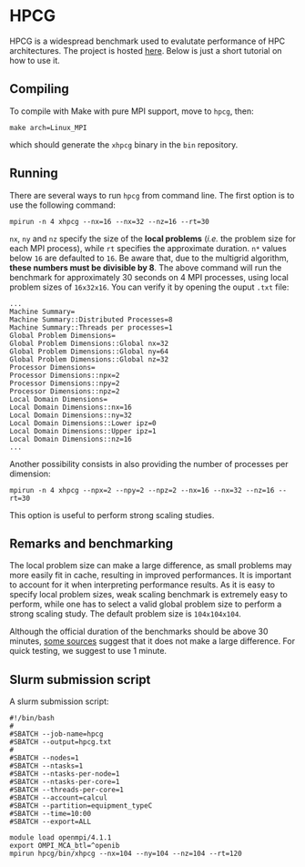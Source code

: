 # HPCG

HPCG is a widespread benchmark used to evalutate performance of HPC architectures. The project is hosted <a href="https://www.hpcg-benchmark.org/">here</a>. Below is just a short tutorial on how to use it.

## Compiling

To compile with Make with pure MPI support, move to `hpcg`, then: 

```
make arch=Linux_MPI
````

which should generate the `xhpcg` binary in the `bin` repository.

## Running

There are several ways to run `hpcg` from command line. The first option is to use the following command:

```
mpirun -n 4 xhpcg --nx=16 --nx=32 --nz=16 --rt=30
```

`nx`, `ny` and `nz` specify the size of the **local problems** (*i.e.* the problem size for each MPI process), while `rt` specifies the approximate duration. `n*` values below `16` are defaulted to `16`. Be aware that, due to the multigrid algorithm, **these numbers must be divisible by 8**. The above command will run the benchmark for approximately 30 seconds on 4 MPI processes, using local problem sizes of `16x32x16`. You can verify it by opening the ouput `.txt` file:

```
...
Machine Summary=
Machine Summary::Distributed Processes=8
Machine Summary::Threads per processes=1
Global Problem Dimensions=
Global Problem Dimensions::Global nx=32
Global Problem Dimensions::Global ny=64
Global Problem Dimensions::Global nz=32
Processor Dimensions=
Processor Dimensions::npx=2
Processor Dimensions::npy=2
Processor Dimensions::npz=2
Local Domain Dimensions=
Local Domain Dimensions::nx=16
Local Domain Dimensions::ny=32
Local Domain Dimensions::Lower ipz=0
Local Domain Dimensions::Upper ipz=1
Local Domain Dimensions::nz=16
...
```

Another possibility consists in also providing the number of processes per dimension:

```
mpirun -n 4 xhpcg --npx=2 --npy=2 --npz=2 --nx=16 --nx=32 --nz=16 --rt=30
```

This option is useful to perform strong scaling studies.

## Remarks and benchmarking

The local problem size can make a large difference, as small problems may more easily fit in cache, resulting in improved performances. It is important to account for it when interpreting performance results. As it is easy to specify local problem sizes, weak scaling benchmark is extremely easy to perform, while one has to select a valid global problem size to perform a strong scaling study. The default problem size is `104x104x104`.

Although the official duration of the benchmarks should be above 30 minutes, <a href="https://www.hpcadvisorycouncil.com/pdf/HPCG_Analysis_and_Profiling.pdf">some sources</a> suggest that it does not make a large difference. For quick testing, we suggest to use 1 minute.

## Slurm submission script

A slurm submission script:

```
#!/bin/bash
#
#SBATCH --job-name=hpcg
#SBATCH --output=hpcg.txt
#
#SBATCH --nodes=1
#SBATCH --ntasks=1
#SBATCH --ntasks-per-node=1
#SBATCH --ntasks-per-core=1
#SBATCH --threads-per-core=1
#SBATCH --account=calcul
#SBATCH --partition=equipment_typeC
#SBATCH --time=10:00
#SBATCH --export=ALL

module load openmpi/4.1.1
export OMPI_MCA_btl=^openib
mpirun hpcg/bin/xhpcg --nx=104 --ny=104 --nz=104 --rt=120
```
